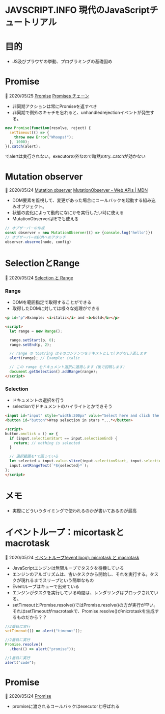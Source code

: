 # JAVSCRIPT.INFO 現代のJavaScriptチュートリアル

# 目的
- JS及びプラウザの挙動、プログラミングの基礎固め

# Promise
📅 2020/05/25
[Promise](https://ja.javascript.info/promise-basics)
[Promises チェーン](https://ja.javascript.info/promise-chaining)

- 非同期アクションは常にPromiseを返すべき
- 非同期で例外のキャチを忘れると、unhandledrejectionイベントが発生する。

```js
new Promise(function(resolve, reject) {
  setTimeout(() => {
    throw new Error("Whoops!");
  }, 1000);
}).catch(alert);
```

でalertは実行されない。executorの外なので暗黙のtry..catchが効かない

# Mutation observer
📅 2020/05/24
[Mutation observer](https://ja.javascript.info/mutation-observer)
[MutationObserver - Web APIs | MDN](https://developer.mozilla.org/en-US/docs/Web/API/MutationObserver)

- DOM要素を監視して、変更があった場合にコールバックを起動する組み込みオブジェクト。
- 状態の変化によって動的になにかを実行したい時に使える
- MutationObserverはIEでも使える

```js
// オブザーバーの作成
const observer = new MutationObserver(() => {console.log('hello')})
// オブザーバーのDOMヘのアタッチ
observer.observe(node, config)
```

# SelectionとRange
📅 2020/05/24
[Selection と Range](https://ja.javascript.info/selection-range)

### Range
- DOMを範囲指定で取得することができる
- 取得したDOMに対しては様々な処理ができる

```html
<p id="p">Example: <i>italic</i> and <b>bold</b></p>

<script>
  let range = new Range();

  range.setStart(p, 0);
  range.setEnd(p, 2);

  // range の toString はそのコンテンツをテキストとして(タグなし)返します
  alert(range); // Example: italic

  // この range をドキュメント選択に適用します（後で説明します）
  document.getSelection().addRange(range);
</script>
```

### Selection

- ドキュメントの選択を行う
- selectionでドキュメントのハイライトとかできそう

```html
<input id="input" style="width:200px" value="Select here and click the button">
<button id="button">Wrap selection in stars *...*</button>

<script>
button.onclick = () => {
  if (input.selectionStart == input.selectionEnd) {
    return; // nothing is selected
  }

  // 選択範囲を*で囲っている
  let selected = input.value.slice(input.selectionStart, input.selectionEnd);
  input.setRangeText(`*${selected}*`);
};
</script>
```


# メモ
- 実際にどういうタイミングで使われるのかが書いてあるのが最高

# イベントループ：micortaskとmacrotask
📅 2020/05/24
[イベントループ(event loop): microtask と macrotask](https://ja.javascript.info/event-loop)

- JavaScriptエンジンは無限ループでタスクを待機している
- エンジンのアルゴリズムは、古いタスクから開始し、それを実行する。タスクが現れるまでスリープという簡単なもの
- Eventループはキューで出来ている
- エンジンがタスクを実行している時間は、レンダリングはブロックされている。
- setTimeoutとPromise.resolve()ではPromise.resolve()の方が実行が早い。それはsetTimeoutがmacrotaskで、Promise.resolve()がmicrotaskを生成するものだから？？

```js
//3番目に実行
setTimeout(() => alert("timeout"));

//2番目に実行
Promise.resolve()
  .then(() => alert("promise"));

//1番目に実行
alert("code");
```

# Promise
📅 2020/05/24
[Promise](https://ja.javascript.info/promise-basics)

- promiseに渡されるコールバックはexecutorと呼ばれる